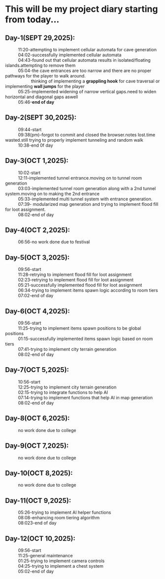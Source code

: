 # This will be my project diary starting from today...

## Day-1(SEPT 29,2025):  
&emsp;&emsp;&emsp;11:20-attempting to implement cellular automata for cave generation  
&emsp;&emsp;&emsp;04:02-successfully implemented cellular automata  
&emsp;&emsp;&emsp;04:43-found out that cellular automata results in isolated/floating islands.attempting to remove them  
&emsp;&emsp;&emsp;05:04-the cave entrances are too narrow and there are no proper pathways for the player to walk around.  
&emsp;&emsp;&emsp;&emsp;&emsp;&emsp;thinking of implementing a **grappling hook** for cave traversal or implementing **wall jumps** for the player  
&emsp;&emsp;&emsp;05:25-implemented widening of narrow vertical gaps.need to widen horizontal and diagonal gaps aswell  
&emsp;&emsp;&emsp;05:46-**end of day**  

## Day-2(SEPT 30,2025):  
&emsp;&emsp;&emsp;09:44-start  
&emsp;&emsp;&emsp;09:38(pm)-forgot to commit and closed the browser.notes lost.time wasted.still trying to properly implement tunneling and random walk  
&emsp;&emsp;&emsp;10:38-end 0f day  

## Day-3(OCT 1,2025):  
&emsp;&emsp;&emsp;10:02-start  
&emsp;&emsp;&emsp;12:11-implemented tunnel entrance.moving on to tunnel room generation  
&emsp;&emsp;&emsp;03:03-implemented tunnel room generation along with a 2nd tunnel system.moving on to making the 2nd entrance  
&emsp;&emsp;&emsp;05:33-implemented multi tunnel system with entrance generation.  
&emsp;&emsp;&emsp;07:39- modularized map generation and trying to implement flood fill for loot assignment.  
&emsp;&emsp;&emsp;08:02-end of day  

## Day-4(OCT 2,2025):  
&emsp;&emsp;&emsp;06:56-no work done due to festival

## Day-5(OCT 3,2025):  
&emsp;&emsp;&emsp;09:56-start  
&emsp;&emsp;&emsp;11:28-retrying to implement flood fill for loot assignment  
&emsp;&emsp;&emsp;02:23-retrying to implement flood fill for loot assignment  
&emsp;&emsp;&emsp;05:21-successfully implemented flood fill for loot assignment  
&emsp;&emsp;&emsp;06:34-trying to implement items spawn logic according to room tiers  
&emsp;&emsp;&emsp;07:02-end of day  

## Day-6(OCT 4,2025):  
&emsp;&emsp;&emsp;09:56-start  
&emsp;&emsp;&emsp;11:25-trying to implement items spawn positions to be global positions  
&emsp;&emsp;&emsp;01:15-successfully implemented items spawn logic based on room tiers  
&emsp;&emsp;&emsp;07:41-trying to implement city terrain generation  
&emsp;&emsp;&emsp;08:02-end of day  

## Day-7(OCT 5,2025):  
&emsp;&emsp;&emsp;10:56-start  
&emsp;&emsp;&emsp;12:25-trying to implement city terrain generation  
&emsp;&emsp;&emsp;02:15-trying to integrate functions to help AI  
&emsp;&emsp;&emsp;07:14-trying to implement functions that help AI in map generation  
&emsp;&emsp;&emsp;08:02-end of day  

## Day-8(OCT 6,2025):  
&emsp;&emsp;&emsp;no work done due to college  

## Day-9(OCT 7,2025):  
&emsp;&emsp;&emsp;no work done due to college  

## Day-10(OCT 8,2025):  
&emsp;&emsp;&emsp;no work done due to college  

## Day-11(OCT 9,2025):  
&emsp;&emsp;&emsp;05:26-trying to implement AI helper functions  
&emsp;&emsp;&emsp;08:08-enhancing room tiering algorithm  
&emsp;&emsp;&emsp;08:023-end of day  

## Day-12(OCT 10,2025):  
&emsp;&emsp;&emsp;09:56-start  
&emsp;&emsp;&emsp;11:25-general maintenance  
&emsp;&emsp;&emsp;01:25-trying to implement camera controls  
&emsp;&emsp;&emsp;04:25-trying to implement a chest system  
&emsp;&emsp;&emsp;05:02-end of day  


